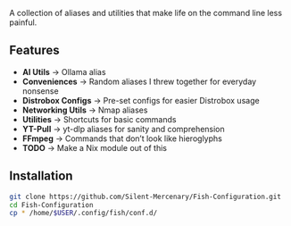 A collection of aliases and utilities that make life on the command line less painful.  

## Features

- **AI Utils** → Ollama alias  
- **Conveniences** → Random aliases I threw together for everyday nonsense  
- **Distrobox Configs** → Pre-set configs for easier Distrobox usage  
- **Networking Utils** → Nmap aliases  
- **Utilities** → Shortcuts for basic commands  
- **YT-Pull** → yt-dlp aliases for sanity and comprehension  
- **FFmpeg** → Commands that don’t look like hieroglyphs  
- **TODO** → Make a Nix module out of this  

## Installation

```bash
git clone https://github.com/Silent-Mercenary/Fish-Configuration.git
cd Fish-Configuration
cp * /home/$USER/.config/fish/conf.d/
